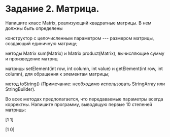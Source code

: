 # Задание 2. Матрица.
Напишите класс Matrix, реализующий квадратные матрицы. В нем должны быть определены

конструктор с целочисленным параметром --- размером матрицы, создающий единичную матрицу;	

методы Matrix sum(Matrix) и Matrix product(Matrix), вычисляющие сумму и произведение матриц	

матрицы setElement(int row, int column, int value) и getElement(int row, int column), для 	обращения к 	элементам матрицы;

метод 	toString() (Примечание: необходимо использовать StringArray или StringBuilder).

Во всех методах предполагается, что передаваемые параметры всегда корректны.
Напишите программу, выводящую первые 10 степеней матрицы:

[1 1]

[1 0]
